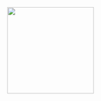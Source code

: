 <a href="https://open.spotify.com/track/45J4avUb9Ni0bnETYaYFVJ">
<img src="https://cdn-images.dzcdn.net/images/cover/82db4c0f8e9412cafb1cd765b076d58c/1900x1900-000000-80-0-0.jpg" width="200" height="200">
</a>
